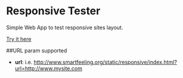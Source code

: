 Responsive Tester
=================

Simple Web App to test responsive sites layout.

[Try it here][1]

##URL param supported
- **url**: i.e. http://www.smartfeeling.org/static/responsive/index.html?url=http://www.mysite.com

[1]: http://www.smartfeeling.org/static/responsive/        "Try it On-Line"


